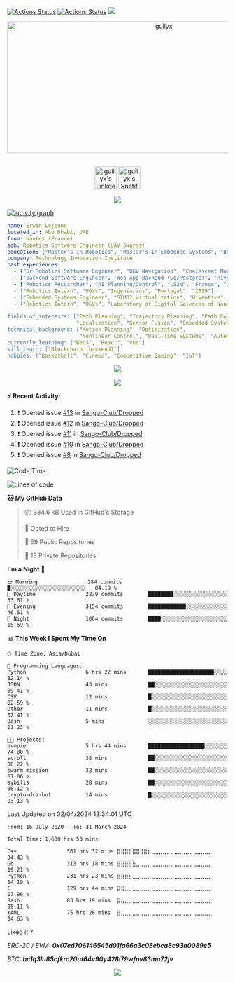 [![Actions Status](https://github.com/guilyx/guilyx/workflows/wakatime-stats/badge.svg)](https://github.com/guilyx/guilyx/actions)
[![Actions Status](https://github.com/guilyx/guilyx/workflows/update-gh-activity/badge.svg)](https://github.com/guilyx/guilyx/actions)
![](https://visitor-badge.glitch.me/badge?page_id=guilyx.guilyx)

<!-- <p align="center">
<img alt="loficity" width="600px" src="https://github.com/HyunCafe/HyunCafe/raw/main/assests/loficity.gif"</img>
</p> -->

<p align="center">
  <img src="https://socialify.git.ci/guilyx/guilyx/image?font=Source%20Code%20Pro&forks=1&issues=1&language=1&name=1&owner=1&pattern=Plus&pulls=1&stargazers=1&theme=Dark" alt="guilyx" width="700" height="300" />
</p>

<p align="center">
<br/>
<a href="https://www.linkedin.com/in/erwinlejeune-lkn">
  <img alt="guilyx's LinkdeIN" width="50px" src="https://user-images.githubusercontent.com/43545812/144035037-0f415fc7-9f96-4517-a370-ccc6e78a714b.png" />
</a>
<a href="https://open.spotify.com/user/11147618695?si=zZFn6uAGRLyoU02lsG50GA">
  <img alt="guilyx's Spotify" width="50px" src="https://user-images.githubusercontent.com/43545812/144035120-1ad5169b-91c7-4078-bef9-6a82c733f373.png" />
</a>
<br>
</p>

<p align="center">
  <img alig src="https://github-profile-trophy.vercel.app/?username=guilyx&theme=onedark&column=-1" />
</p>

[![activity graph](https://github-readme-activity-graph.vercel.app/graph?username=guilyx&theme=github-dark-dimmed&custom_title=Guilyx%20Activity%20Graph&hide_border=true)](https://github.com/ashutosh00710/github-readme-activity-graph)

```yaml
name: Erwin Lejeune
located_in: Abu Dhabi, UAE
from: Nantes (France)
job: Robotics Software Engineer (UAV Swarms)
education: ["Master's in Robotics", "Master's in Embedded Systems", "Bachelor's in Electronics"]
company: Technology Innovation Institute
past experiences: 
  - ["Sr Robotics Software Engineer", "UGV Navigation", "Coalescent Mobile Robotics", "Denmark", "2021-2022"]
  - ["Backend Software Engineer", "Web App Backend (Go/Postgre)", "Hiventive", "Fully Remote", "2020-2021"]
  - ["Robotics Researcher", "AI Planning/Control", "LS2N", "France", "2019-2021]
  - ["Robotics Intern", "UGVs", "Ingeniarius", "Portugal", "2019"]
  - ["Embedded Systems Engineer", "STM32 Virtualization", "Hiventive", "France", "2018-2019"]
  - ["Robotics Intern", "UGVs", "Laboratory of Digital Sciences of Nantes (LS2N)", "France", "2019"]

fields_of_interests: ["Path Planning", "Trajectory Planning", "Path Following", "Behaviour Planning", 
                      "Localization", "Sensor Fusion", "Embedded Systems"]
technical_background: ["Motion Planning", "Optimization", 
                       "Nonlinear Control", "Real-Time Systems", "Automated Planning"]
currently_learning: ["Web3", "React", "Vue"]
will_learn: ["Blockchain (backend)"]
hobbies: ["Basketball", "Cinema", "Competitive Gaming", "IoT"]
```

<p align="center">
  <img src="https://spotify-github-profile.vercel.app/api/view?uid=11147618695&cover_image=true&theme=novatorem&show_offline=true&background_color=121212&interchange=false&bar_color=53b14f&bar_color_cover=false">
</p>

<p align="center">
  <img src="https://spotify-recently-played-readme.vercel.app/api?user=11147618695&count=5">
</p>


**:zap: Recent Activity:**

<!--START_SECTION:activity-->
1. ❗ Opened issue [#13](https://github.com/Sango-Club/Dropped/issues/13) in [Sango-Club/Dropped](https://github.com/Sango-Club/Dropped)
2. ❗ Opened issue [#12](https://github.com/Sango-Club/Dropped/issues/12) in [Sango-Club/Dropped](https://github.com/Sango-Club/Dropped)
3. ❗ Opened issue [#11](https://github.com/Sango-Club/Dropped/issues/11) in [Sango-Club/Dropped](https://github.com/Sango-Club/Dropped)
4. ❗ Opened issue [#10](https://github.com/Sango-Club/Dropped/issues/10) in [Sango-Club/Dropped](https://github.com/Sango-Club/Dropped)
5. ❗ Opened issue [#8](https://github.com/Sango-Club/Dropped/issues/8) in [Sango-Club/Dropped](https://github.com/Sango-Club/Dropped)
<!--END_SECTION:activity-->

<!--START_SECTION:waka-->
![Code Time](http://img.shields.io/badge/Code%20Time-1%2C630%20hrs%2053%20mins-blue)

![Lines of code](https://img.shields.io/badge/From%20Hello%20World%20I%27ve%20Written-74.4%20million%20lines%20of%20code-blue)

**🐱 My GitHub Data** 

> 📦 334.6 kB Used in GitHub's Storage 
 > 
> 💼 Opted to Hire
 > 
> 📜 59 Public Repositories 
 > 
> 🔑 13 Private Repositories 
 > 
**I'm a Night 🦉** 

```text
🌞 Morning                284 commits         █░░░░░░░░░░░░░░░░░░░░░░░░   04.19 % 
🌆 Daytime                2279 commits        ████████░░░░░░░░░░░░░░░░░   33.61 % 
🌃 Evening                3154 commits        ████████████░░░░░░░░░░░░░   46.51 % 
🌙 Night                  1064 commits        ████░░░░░░░░░░░░░░░░░░░░░   15.69 % 
```


📊 **This Week I Spent My Time On** 

```text
🕑︎ Time Zone: Asia/Dubai

💬 Programming Languages: 
Python                   6 hrs 22 mins       █████████████████████░░░░   82.14 % 
JSON                     43 mins             ██░░░░░░░░░░░░░░░░░░░░░░░   09.41 % 
CSV                      12 mins             █░░░░░░░░░░░░░░░░░░░░░░░░   02.59 % 
Other                    11 mins             █░░░░░░░░░░░░░░░░░░░░░░░░   02.41 % 
Bash                     5 mins              ░░░░░░░░░░░░░░░░░░░░░░░░░   01.23 % 

🐱‍💻 Projects: 
evmpie                   5 hrs 44 mins       ██████████████████░░░░░░░   74.00 % 
scroll                   38 mins             ██░░░░░░░░░░░░░░░░░░░░░░░   08.22 % 
swarm_mission            32 mins             ██░░░░░░░░░░░░░░░░░░░░░░░   07.06 % 
sybilis                  28 mins             ██░░░░░░░░░░░░░░░░░░░░░░░   06.12 % 
crypto-dca-bot           14 mins             █░░░░░░░░░░░░░░░░░░░░░░░░   03.13 % 
```


 Last Updated on 02/04/2024 12:34:01 UTC
<!--END_SECTION:waka-->

<!--START_SECTION:waka-simple-->

```text
From: 16 July 2020 - To: 31 March 2024

Total Time: 1,630 hrs 53 mins

C++                561 hrs 32 mins ⣿⣿⣿⣿⣿⣿⣿⣿⣶⣀⣀⣀⣀⣀⣀⣀⣀⣀⣀⣀⣀⣀⣀⣀⣀   34.43 %
Go                 313 hrs 18 mins ⣿⣿⣿⣿⣷⣀⣀⣀⣀⣀⣀⣀⣀⣀⣀⣀⣀⣀⣀⣀⣀⣀⣀⣀⣀   19.21 %
Python             231 hrs 23 mins ⣿⣿⣿⣦⣀⣀⣀⣀⣀⣀⣀⣀⣀⣀⣀⣀⣀⣀⣀⣀⣀⣀⣀⣀⣀   14.19 %
C                  129 hrs 44 mins ⣿⣿⣀⣀⣀⣀⣀⣀⣀⣀⣀⣀⣀⣀⣀⣀⣀⣀⣀⣀⣀⣀⣀⣀⣀   07.96 %
Bash               83 hrs 19 mins  ⣿⣤⣀⣀⣀⣀⣀⣀⣀⣀⣀⣀⣀⣀⣀⣀⣀⣀⣀⣀⣀⣀⣀⣀⣀   05.11 %
YAML               75 hrs 28 mins  ⣿⣄⣀⣀⣀⣀⣀⣀⣀⣀⣀⣀⣀⣀⣀⣀⣀⣀⣀⣀⣀⣀⣀⣀⣀   04.63 %
```

<!--END_SECTION:waka-simple-->

Liked it ?

*ERC-20 / EVM: **0x07ed706146545d01fa66a3c08ebca8c93a0089e5***

*BTC: **bc1q3lu85cfkrc20ut64v90y428l79wfnv83mu72jv***

<p align="center">
  <img src="https://capsule-render.vercel.app/api?type=waving&color=gradient&height=60&section=footer"/>
</p>
